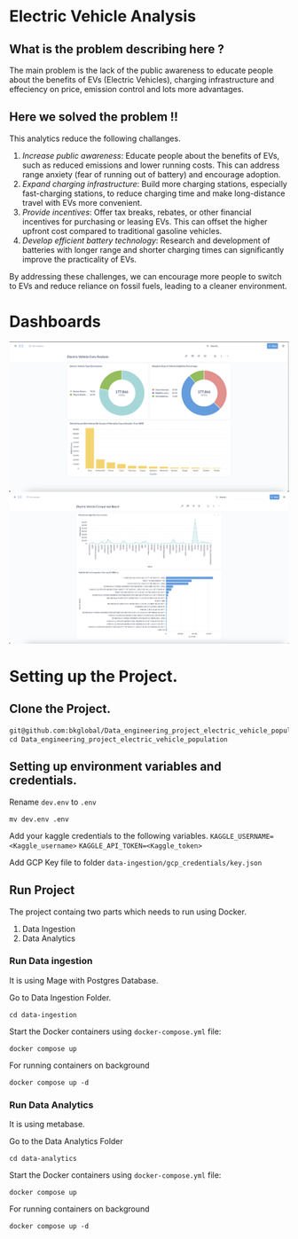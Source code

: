 # Electric Vehicle Analysis 

## What is the problem describing here ?

The main problem is the lack of the public awareness to educate people about the benefits of EVs (Electric Vehicles), charging infrastructure and effeciency on price, emission control and lots more advantages.

## Here we solved the problem !!

This analytics reduce the following challanges.
1. *Increase public awareness*: Educate people about the benefits of EVs, such as reduced emissions and lower running costs. This can address range anxiety (fear of running out of battery) and encourage adoption.
2. *Expand charging infrastructure*: Build more charging stations, especially fast-charging stations, to reduce charging time and make long-distance travel with EVs more convenient.
3. *Provide incentives*: Offer tax breaks, rebates, or other financial incentives for purchasing or leasing EVs. This can offset the higher upfront cost compared to traditional gasoline vehicles.
4. *Develop efficient battery technology*: Research and development of batteries with longer range and shorter charging times can significantly improve the practicality of EVs.

By addressing these challenges, we can encourage more people to switch to EVs and reduce reliance on fossil fuels, leading to a cleaner environment.


# Dashboards

![Electric Vehicle Core Analysis](./dashboards/Dashboard1.png)
![Electric Vehicle Comparision](./dashboards/Dashboard2.png)


# Setting up the Project.

## Clone the Project.
```
git@github.com:bkglobal/Data_engineering_project_electric_vehicle_population.git
cd Data_engineering_project_electric_vehicle_population
```

## Setting up environment variables and credentials.
Rename `dev.env` to `.env`
```
mv dev.env .env
```

Add your kaggle credentials to the following variables.
`KAGGLE_USERNAME=<Kaggle_username>`
`KAGGLE_API_TOKEN=<Kaggle_token>`

Add GCP Key file to folder `data-ingestion/gcp_credentials/key.json`


## Run Project

The project containg two parts which needs to run using Docker.

1. Data Ingestion
2. Data Analytics


### Run Data ingestion

It is using Mage with Postgres Database.

Go to Data Ingestion Folder.
```
cd data-ingestion
```

Start the Docker containers using `docker-compose.yml` file:
```
docker compose up
```
For running containers on background
```
docker compose up -d
```




### Run Data Analytics

It is using metabase.

Go to the Data Analytics Folder
```
cd data-analytics
```

Start the Docker containers using `docker-compose.yml` file:
```
docker compose up
```
For running containers on background
```
docker compose up -d
```

